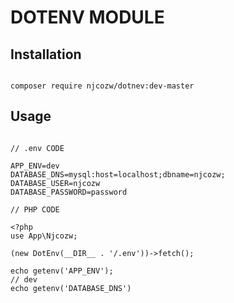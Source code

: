 # DOTENV MODULE

## Installation

```

composer require njcozw/dotnev:dev-master

```

## Usage

```

// .env CODE

APP_ENV=dev
DATABASE_DNS=mysql:host=localhost;dbname=njcozw;
DATABASE_USER=njcozw
DATABASE_PASSWORD=password

// PHP CODE

<?php
use App\Njcozw;

(new DotEnv(__DIR__ . '/.env'))->fetch();

echo getenv('APP_ENV');
// dev
echo getenv('DATABASE_DNS')
```
